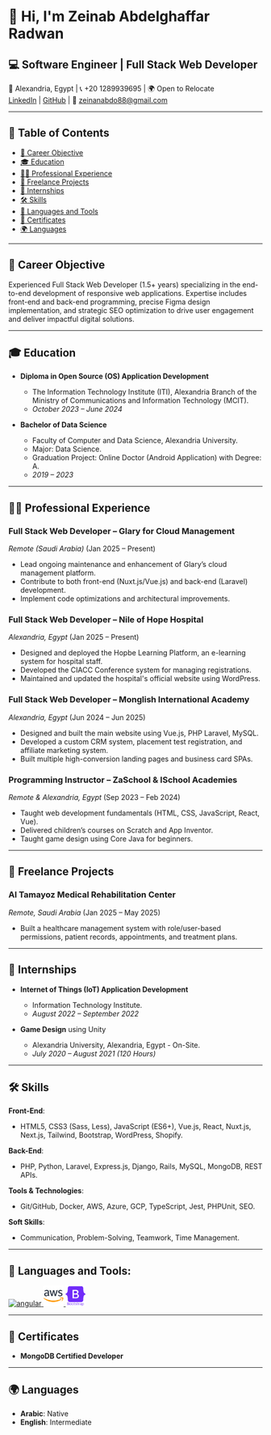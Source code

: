 # 👋 Hi, I'm Zeinab Abdelghaffar Radwan

## 💻 Software Engineer | Full Stack Web Developer  
📍 Alexandria, Egypt | 📞 +20 1289939695 | 🌍 Open to Relocate  
[LinkedIn](https://www.linkedin.com/in/zeinab-abdelghaffar/) | [GitHub](https://github.com/ZeinabAbdelghafar) | 📧 [zeinanabdo88@gmail.com](mailto:zeinanabdo88@gmail.com)

---

## 📑 Table of Contents
- [🎯 Career Objective](#-career-objective)
- [🎓 Education](#-education)
- [🧑‍💻 Professional Experience](#-professional-experience)
- [💼 Freelance Projects](#-freelance-projects)
- [💼 Internships](#internships)
- [🛠️ Skills](#-skills)
- [📝 Languages and Tools](#languages-and-tools)
- [📜 Certificates](#certificates)
- [🌍 Languages](#-languages)

---

## 🎯 Career Objective

Experienced Full Stack Web Developer (1.5+ years) specializing in the end-to-end development of responsive web applications. Expertise includes front-end and back-end programming, precise Figma design implementation, and strategic SEO optimization to drive user engagement and deliver impactful digital solutions.

---

## 🎓 Education

- **Diploma in Open Source (OS) Application Development**
  - The Information Technology Institute (ITI), Alexandria Branch of the Ministry of Communications and Information Technology (MCIT).
  - *October 2023 – June 2024*

- **Bachelor of Data Science**
  - Faculty of Computer and Data Science, Alexandria University.
  - Major: Data Science.
  - Graduation Project: Online Doctor (Android Application) with Degree: A.
  - *2019 – 2023*

---

## 🧑‍💻 Professional Experience

### **Full Stack Web Developer** – Glary for Cloud Management  
*Remote (Saudi Arabia)* (Jan 2025 – Present)  
- Lead ongoing maintenance and enhancement of Glary’s cloud management platform.  
- Contribute to both front-end (Nuxt.js/Vue.js) and back-end (Laravel) development.  
- Implement code optimizations and architectural improvements.

### **Full Stack Web Developer** – Nile of Hope Hospital  
*Alexandria, Egypt* (Jan 2025 – Present)  
- Designed and deployed the Hopbe Learning Platform, an e-learning system for hospital staff.  
- Developed the CIACC Conference system for managing registrations.  
- Maintained and updated the hospital's official website using WordPress.

### **Full Stack Web Developer** – Monglish International Academy  
*Alexandria, Egypt* (Jun 2024 – Jun 2025)  
- Designed and built the main website using Vue.js, PHP Laravel, MySQL.  
- Developed a custom CRM system, placement test registration, and affiliate marketing system.  
- Built multiple high-conversion landing pages and business card SPAs.

### **Programming Instructor** – ZaSchool & ISchool Academies  
*Remote & Alexandria, Egypt* (Sep 2023 – Feb 2024)  
- Taught web development fundamentals (HTML, CSS, JavaScript, React, Vue).  
- Delivered children’s courses on Scratch and App Inventor.  
- Taught game design using Core Java for beginners.

---

## 💼 Freelance Projects

### **Al Tamayoz Medical Rehabilitation Center**  
*Remote, Saudi Arabia* (Jan 2025 – May 2025)  
- Built a healthcare management system with role/user-based permissions, patient records, appointments, and treatment plans.

---

## 💼 Internships

- **Internet of Things (IoT) Application Development**
  - Information Technology Institute.
  - *August 2022 – September 2022*
  
- **Game Design** using Unity
  - Alexandria University, Alexandria, Egypt - On-Site.
  - *July 2020 – August 2021 (120 Hours)*

---

## 🛠️ Skills

**Front-End**:  
- HTML5, CSS3 (Sass, Less), JavaScript (ES6+), Vue.js, React, Nuxt.js, Next.js, Tailwind, Bootstrap, WordPress, Shopify.

**Back-End**:  
- PHP, Python, Laravel, Express.js, Django, Rails, MySQL, MongoDB, REST APIs.

**Tools & Technologies**:  
- Git/GitHub, Docker, AWS, Azure, GCP, TypeScript, Jest, PHPUnit, SEO.

**Soft Skills**:  
- Communication, Problem-Solving, Teamwork, Time Management.

---

## 📝 Languages and Tools:

<p align="left"> 
    <a href="https://angular.io" target="_blank" rel="noreferrer"> <img src="https://angular.io/assets/images/logos/angular/angular.svg" alt="angular" width="40" height="40"/> </a> 
    <a href="https://aws.amazon.com" target="_blank" rel="noreferrer"> <img src="https://raw.githubusercontent.com/devicons/devicon/master/icons/amazonwebservices/amazonwebservices-original-wordmark.svg" alt="aws" width="40" height="40"/> </a> 
    <a href="https://getbootstrap.com" target="_blank" rel="noreferrer"> <img src="https://raw.githubusercontent.com/devicons/devicon/master/icons/bootstrap/bootstrap-plain-wordmark.svg" alt="bootstrap" width="40" height="40"/> </a>
    <!-- Add other tools similarly -->
</p>

---

## 📜 Certificates

- **MongoDB Certified Developer**

---

## 🌍 Languages

- **Arabic**: Native  
- **English**: Intermediate
